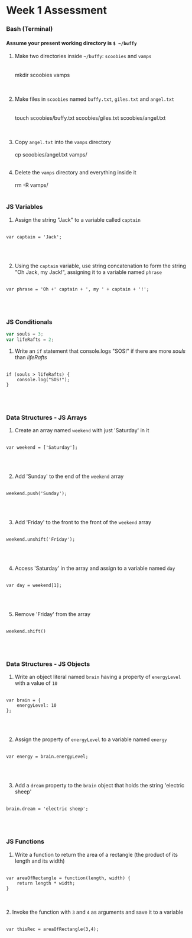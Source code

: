 # Week 1 Assessment

### Bash (Terminal)

#### Assume your present working directory is `$ ~/buffy`

1. Make two directories inside `~/buffy`: `scoobies` and `vamps`
<br><br><br>
mkdir scoobies vamps
<br><br><br>

2. Make files in `scoobies` named `buffy.txt`, `giles.txt` and `angel.txt`
<br><br><br>
touch scoobies/buffy.txt scoobies/giles.txt scoobies/angel.txt
<br><br><br>

3. Copy `angel.txt` into the `vamps` directory
<br><br>
cp scoobies/angel.txt vamps/
<br><br>

4. Delete the `vamps` directory and everything inside it
<br><br>
rm -R vamps/
<br><br>

### JS Variables

1. Assign the string "Jack" to a variable called `captain`
<br><br>
```
var captain = 'Jack';
```
<br><br>

2. Using the `captain` variable, use string concatenation to form the string "Oh Jack, my Jack!", assigning it to a variable named `phrase`
<br><br>
```
var phrase = 'Oh +' captain + ', my ' + captain + '!';
```
<br><br>


### JS Conditionals
```js
var souls = 3;
var lifeRafts = 2;
```

1. Write an `if` statement that console.logs "SOS!" if there are more _souls_ than _lifeRafts_
<br><br>
```
if (souls > lifeRafts) {
	console.log("SOS!");
}
```
<br><br>

### Data Structures - JS Arrays

1. Create an array named `weekend` with just 'Saturday' in it
<br><br>
```
var weekend = ['Saturday'];
```
<br><br>

2. Add 'Sunday' to the end of the `weekend` array
<br><br>
```
weekend.push('Sunday');
```
<br><br>

3. Add 'Friday' to the front to the front of the `weekend` array
<br><br>
```
weekend.unshift('Friday');
```
<br><br>

4. Access 'Saturday' in the array and assign to a variable named `day`
<br><br>
```
var day = weekend[1];
```
<br><br>

5. Remove 'Friday' from the array
<br><br>
```
weekend.shift()
```
<br><br>


### Data Structures - JS Objects

1. Write an object literal named `brain` having a property of `energyLevel` with a value of `10`
<br><br>
```
var brain = {
	energyLevel: 10
};	
```

<br><br>

2. Assign the property of `energyLevel` to a variable named `energy`
<br><br>
```
var energy = brain.energyLevel;
```
<br><br>

3. Add a `dream` property to the `brain` object that holds the string  'electric sheep'
<br><br>
```
brain.dream = 'electric sheep';
```

<br><br>

### JS Functions

1. Write a function to return the area of a rectangle (the product of its length and its width)
<br><br>
```
var areaOfRectangle = function(length, width) {
	return length * width;
}
```
<br><br>
2. Invoke the function with `3` and `4` as arguments and save it to a variable
<br><br>
```
var thisRec = areaOfRectangle(3,4);
```